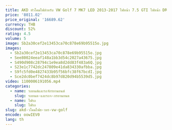 ```yaml
---
title: AKD หัวโคมไฟสําหรับ VW Golf 7 MK7 LED 2013-2017 ไฟหน้า 7.5 GTI ไฟหน้า DRL เลี้ยวสัญญาณ High Beam Angel Eye เลนส์โปรเจคเตอร์
price: '8011.02'
price_original: '16689.62'
currency: THB
discount: 52%
rating: 4.5
volume: 5
image: Sb2a30cef2e13453ca70c878e69b95515o.jpg
images:
  - Sb2a30cef2e13453ca70c878e69b95515o.jpg
  - See80024eeaf148a1bb3d54c2027a43675.jpg
  - S490d908c28794c1e9ea8d2dd83f483a6Q.jpg
  - S23e1c7742dc247809e41da834330afbba.jpg
  - S9fc5fd0e4827433b95f56bfc38f67bcdI.jpg
  - Sce2dc0bef7424dc8b97d820d94b5539d5.jpg
video: 1100006191056.mp4
categories:
  - name: รถยนต์และรถจักรยานยนต์
    slug: รถยนต-และรถจ-กรยานยนต
  - name: ไฟรถ
    slug: ไฟรถ
slug: akd-วโคมไฟส-าหร-vw-golf
encode: oowIEV0
lang: th
---
```

  